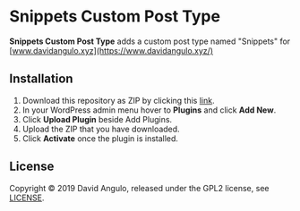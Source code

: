 # Snippets Custom Post Type

**Snippets Custom Post Type** adds a custom post type named "Snippets" for [www.davidangulo.xyz](https://www.davidangulo.xyz/)

## Installation

1. Download this repository as ZIP by clicking this [link](https://github.com/dcangulo/snippets-custom-post-type/archive/master.zip).
2. In your WordPress admin menu hover to **Plugins** and click **Add New**.
3. Click **Upload Plugin** beside Add Plugins.
4. Upload the ZIP that you have downloaded.
5. Click **Activate** once the plugin is installed.

## License
Copyright © 2019 David Angulo, released under the GPL2 license, see [LICENSE](LICENSE).
